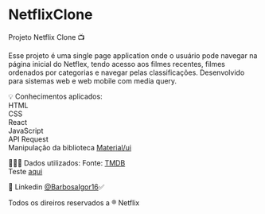 # NetflixClone
Projeto Netflix Clone :tv:

Esse projeto é uma single page application onde o usuário pode navegar na página inicial do Netflex, tendo acesso aos filmes recentes, filmes ordenados por categorias e navegar pelas classificações. Desenvolvido para sistemas web e web mobile com media query.

:bulb: Conhecimentos aplicados:<br/>
HTML<br/>
CSS<br/>
React<br/>
JavaScript<br/>
API Request<br/>
Manipulação da biblioteca <a href="https://mui.com/">Material/ui</a>

👨🏼‍💻 Dados utilizados:
Fonte: <a href="https://www.themoviedb.org/">TMDB</a><br/>
Teste <a href ="https://netflix-clone-snowy-iota.vercel.app/">aqui</a>

:link: Linkedin <a href="https://www.linkedin.com/in/barbosaigor16/">@BarbosaIgor16</a>:white_check_mark:

Todos os direiros reservados a ® Netflix

